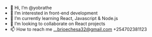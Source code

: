- 👋 Hi, I’m @yobrathe
- 👀 I’m interested in front-end development
- 🌱 I’m currently learning React, Javascript & Node.js
- 💞️ I’m looking to collaborate on React projects
- 📫 How to reach me ...brioechesa32@gmail.com +254702381123

<!---
yobrathe/yobrathe is a ✨ special ✨ repository because its `README.md` (this file) appears on your GitHub profile.
You can click the Preview link to take a look at your changes.
--->
